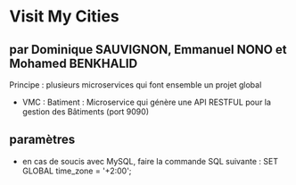 # Visit My Cities

## par Dominique SAUVIGNON, Emmanuel NONO et Mohamed BENKHALID

Principe : plusieurs microservices qui font ensemble un projet global

- VMC : Batiment : Microservice qui génère une API RESTFUL pour la gestion des Bâtiments (port 9090)


 
## paramètres
- en cas de soucis avec MySQL, faire la commande SQL suivante : SET GLOBAL time_zone = '+2:00';